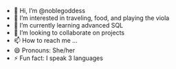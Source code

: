 - 👋 Hi, I’m @noblegoddess
- 👀 I’m interested in traveling, food, and playing the viola
- 🌱 I’m currently learning advanced SQL
- 💞️ I’m looking to collaborate on projects
- 📫 How to reach me ...
- 😄 Pronouns: She/her
- ⚡ Fun fact: I speak 3 languages

<!---
noblegoddess/noblegoddess is a ✨ special ✨ repository because its `README.md` (this file) appears on your GitHub profile.
You can click the Preview link to take a look at your changes.
--->

